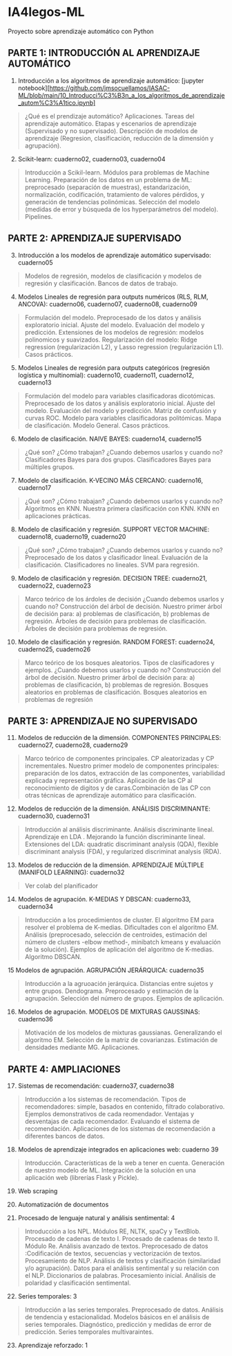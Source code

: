 # IA4legos-ML

Proyecto sobre aprendizaje automático con Python

## PARTE 1: INTRODUCCIÓN AL APRENDIZAJE AUTOMÁTICO		

1. Introducción a los algoritmos de aprendizaje automático: [jupyter notebook][https://github.com/jmsocuellamos/IASAC-ML/blob/main/10_Introducci%C3%B3n_a_los_algoritmos_de_aprendizaje_autom%C3%A1tico.ipynb]

> ¿Qué es el prendizaje automático? Aplicaciones. Tareas del aprendizaje automático. Etapas y escenarios de aprendizaje (Supervisado y no supervisado). Descripción de modelos de aprendizaje (Regresion, clasificación, reducción de la dimensión y agrupación).	

2. Scikit-learn: cuaderno02, cuaderno03, cuaderno04

> Introducción a Scikil-learn. Módulos para problemas de Machine Learning. Preparación de los datos en un problema de ML: preprocesado (separación de muestras), estandarización, normalización, codificación, tratamiento de valores pérdidos, y generación de tendencias polinómicas. Selección del modelo (medidas de error y búsqueda de los hyperparámetros del modelo). Pipelines.		

## PARTE 2: APRENDIZAJE SUPERVISADO					

3. Introducción a los modelos de aprendizaje automático supervisado: cuaderno05

> Modelos de regresión, modelos de clasificación y modelos de regresión y clasificación. Bancos de datos de trabajo.		

4. Modelos Lineales de regresión para outputs numéricos (RLS, RLM, ANCOVA): cuaderno06, cuaderno07, cuaderno08, cuaderno09
					
> Formulación del modelo. Preprocesado de los datos y análisis exploratorio inicial. Ajuste del modelo. Evaluación del modelo y predicción. Extensiones de los modelos de regresión: modelos polinomicos y suavizados. Regularización del modelo: Ridge regression (regularización L2), y Lasso regression (regularización L1). Casos prácticos.

5. Modelos Lineales de regresión para outputs categóricos (regresión logística y multinomial): cuaderno10, cuaderno11, cuaderno12, cuaderno13
				
> Formulación del modelo para variables clasificadoras dicotómicas. Preprocesado de los datos y análisis exploratorio inicial. Ajuste del modelo. Evaluación del modelo y predicción.  Matriz de confusión y curvas ROC. Modelo para variables clasificadoras politómicas. Mapa de clasificación. Modelo General. Casos prácticos.
	
6. Modelo de clasificación. NAIVE BAYES: cuaderno14, cuaderno15
		
> ¿Qué son? ¿Cómo trabajan? ¿Cuando debemos usarlos y cuando no? Clasificadores Bayes para dos grupos.	Clasificadores Bayes para múltiples grupos.
	
7. Modelo de clasificación. K-VECINO MÁS CERCANO: cuaderno16, cuaderno17
	
> ¿Qué son? ¿Cómo trabajan? ¿Cuando debemos usarlos y cuando no? Algoritmos en KNN. Nuestra primera clasificación con KNN. KNN en aplicaciones prácticas.
	
8. Modelo de clasificación y regresión. SUPPORT VECTOR MACHINE: cuaderno18, cuaderno19, cuaderno20
		
> ¿Qué son? ¿Cómo trabajan? ¿Cuando debemos usarlos y cuando no? Preprocesado de los datos y clasificador lineal. Evaluación de la clasificación. Clasificadores no lineales. SVM para regresión.
	
9. Modelo de clasificación y regresión. DECISION TREE: cuaderno21, cuaderno22, cuaderno23
	
> Marco teórico de los árdoles de decisión ¿Cuando debemos usarlos y cuando no? Construcción del árbol de decisión. Nuestro primer árbol de decisión para: a) problemas de clasificación,  b) problemas de regresión. Árboles de decisión para problemas de clasificación. Árboles de decisión para problemas de regresión.

10. Modelo de clasificación y regresión. RANDOM FOREST: cuaderno24, cuaderno25, cuaderno26
		
> Marco teórico de los bosques aleatorios. Tipos de clasificadores y ejemplos. ¿Cuando debemos usarlos y cuando no? Construcción del árbol de decisión. Nuestro primer árbol de decisión para: a) problemas de clasificación, b) problemas de regresión. Bosques aleatorios en problemas de clasificación. Bosques aleatorios en problemas de regresión
	
## PARTE 3: APRENDIZAJE NO SUPERVISADO					

11. Modelos de reducción de la dimensión. COMPONENTES PRINCIPALES: cuaderno27, cuaderno28, cuaderno29
		
> Marco teórico de componentes principales. CP aleatorizadas y CP incrementales. Nuestro primer modelo de componentes principales: preparación de los datos, extracción de las componentes, variabilidad explicada y representación gráfica. Aplicación de las CP al reconocimiento de digitos y de caras.Combinación de las CP con otras técnicas de aprendizaje automático para clasificación.


12. Modelos de reducción de la dimensión. ANÁLISIS DISCRIMINANTE: cuaderno30, cuaderno31
 
> Introducción al análisis discriminante. Análisis discriminante lineal. Aprendizaje en LDA . Mejorando la función discriminante lineal. Extensiones del LDA: quadratic discriminant analysis (QDA), flexible discriminant analysis (FDA), y regularized discriminat analysis (RDA).	
					
13. Modelos de reducción de la dimensión. APRENDIZAJE MÚLTIPLE (MANIFOLD LEARNING): cuaderno32
		
> Ver colab del planificador
	
14. Modelos de agrupación. K-MEDIAS Y DBSCAN: cuaderno33, cuaderno34
			
> Introducción a los procedimientos de cluster. El algoritmo EM para resolver el problema de K-medias. Dificultades con el algoritmo EM. Análisis (preprocesado, selección de centroides, estimación del número de clusters -elbow method-, minibatch kmeans y evaluación de la solución). Ejemplos de aplicación del algoritmo de K-medias. Algoritmo DBSCAN.
	
15 Modelos de agrupación. AGRUPACIÓN JERÁRQUICA: cuaderno35

> Introducción a la agruoación jerárquica. Distancias entre sujetos y entre grupos. Dendograma. Preprocesado y estimación de la agrupación. Selección del número de grupos. Ejemplos de aplicación.

16. Modelos de agrupación. MODELOS DE MIXTURAS GAUSSINAS: cuaderno36 

> Motivación de los modelos de mixturas gaussianas. Generalizando el algoritmo EM. Selección de la matriz de covarianzas. Estimación de densidades mediante MG. Aplicaciones.		

## PARTE 4: AMPLIACIONES					

17. Sistemas de recomendación: cuaderno37, cuaderno38
			
> Introducción a los sistemas de recomendación. Tipos de recomendadores: simple, basados en contenido, filtrado colaborativo. Ejemplos demonstrativos de cada reomendador. Ventajas y desventajas de cada recomendador. Evaluando el sistema de recomendación.	Aplicaciones de los sistemas de recomendación a diferentes bancos de datos.	

18. Modelos de aprendizaje integrados en aplicaciones web: cuaderno 39

> Introducción. Características de la web a tener en cuenta. Generación de nuestro modelo de ML. Integración de la solución en una aplicación web (librerías Flask y Pickle).	
					
19. Web scraping					
					
20. Automatización de documentos					
					
21. Procesado de lenguaje natural y análisis sentimental: 4			
			
> Introducción a los NPL. Módulos RE, NLTK, spaCy y TextBlob. Procesado de cadenas de texto I. Procesado de cadenas de texto II. Módulo Re. Análisis avanzado de textos. Preprocesado de datos :Codificación de textos, secuencias y vectorización de textos. Procesamiento de NLP. Análisis de textos y clasificación (similaridad y/o agrupación). Datos para el análisis sentimental y su relación con el NLP. Diccionarios de palabras. Procesamiento inicial. Análisis de polaridad y clasificación sentimental.
	
22. Series temporales: 3			

> Introducción a las series temporales. Preprocesado de datos. Análisis de tendencia y estacionalidad. Modelos básicos en el análisis de series temporales. Diagnóstico, predicción y medidas de error de predicción. Series temporales multivaraintes.
	
23. Aprendizaje reforzado: 1	
